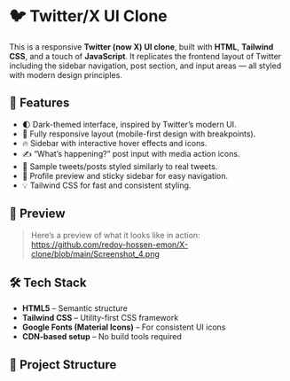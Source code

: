 # 🐦 Twitter/X UI Clone

This is a responsive **Twitter (now X) UI clone**, built with **HTML**, **Tailwind CSS**, and a touch of **JavaScript**. It replicates the frontend layout of Twitter including the sidebar navigation, post section, and input areas — all styled with modern design principles.

## 🚀 Features

- 🌓 Dark-themed interface, inspired by Twitter’s modern UI.
- 📱 Fully responsive layout (mobile-first design with breakpoints).
- 🔥 Sidebar with interactive hover effects and icons.
- ✍️ “What’s happening?” post input with media action icons.
- 🧵 Sample tweets/posts styled similarly to real tweets.
- 👤 Profile preview and sticky sidebar for easy navigation.
- 💡 Tailwind CSS for fast and consistent styling.

## 📸 Preview

> Here’s a preview of what it looks like in action:
https://github.com/redoy-hossen-emon/X-clone/blob/main/Screenshot_4.png


## 🛠️ Tech Stack

- **HTML5** – Semantic structure
- **Tailwind CSS** – Utility-first CSS framework
- **Google Fonts (Material Icons)** – For consistent UI icons
- **CDN-based setup** – No build tools required

## 📁 Project Structure

